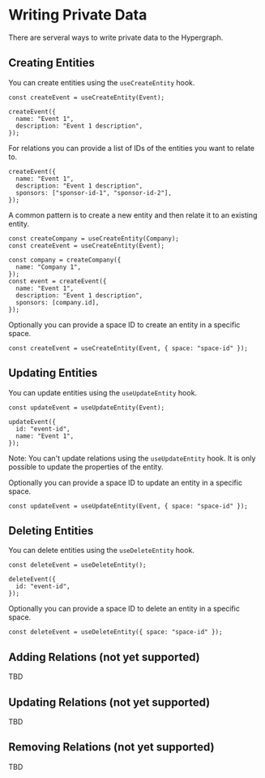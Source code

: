 # Writing Private Data

There are serveral ways to write private data to the Hypergraph.

## Creating Entities

You can create entities using the `useCreateEntity` hook.

```tsx
const createEvent = useCreateEntity(Event);

createEvent({
  name: "Event 1",
  description: "Event 1 description",
});
```

For relations you can provide a list of IDs of the entities you want to relate to.

```tsx
createEvent({
  name: "Event 1",
  description: "Event 1 description",
  sponsors: ["sponsor-id-1", "sponsor-id-2"],
});
```

A common pattern is to create a new entity and then relate it to an existing entity.

```tsx
const createCompany = useCreateEntity(Company);
const createEvent = useCreateEntity(Event);

const company = createCompany({
  name: "Company 1",
});
const event = createEvent({
  name: "Event 1",
  description: "Event 1 description",
  sponsors: [company.id],
});
```

Optionally you can provide a space ID to create an entity in a specific space.

```tsx
const createEvent = useCreateEntity(Event, { space: "space-id" });
```

## Updating Entities

You can update entities using the `useUpdateEntity` hook.

```tsx
const updateEvent = useUpdateEntity(Event);

updateEvent({
  id: "event-id",
  name: "Event 1",
});
```

Note: You can't update relations using the `useUpdateEntity` hook. It is only possible to update the properties of the entity.

Optionally you can provide a space ID to update an entity in a specific space.

```tsx
const updateEvent = useUpdateEntity(Event, { space: "space-id" });
```

## Deleting Entities

You can delete entities using the `useDeleteEntity` hook.

```tsx
const deleteEvent = useDeleteEntity();

deleteEvent({
  id: "event-id",
});
```

Optionally you can provide a space ID to delete an entity in a specific space.

```tsx
const deleteEvent = useDeleteEntity({ space: "space-id" });
```

## Adding Relations (not yet supported)

TBD

## Updating Relations (not yet supported)

TBD

## Removing Relations (not yet supported)

TBD
